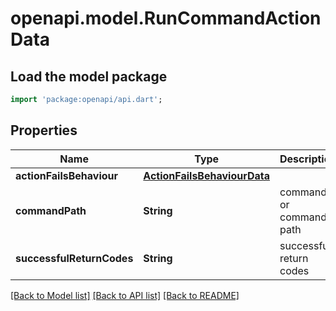 # openapi.model.RunCommandActionData

## Load the model package
```dart
import 'package:openapi/api.dart';
```

## Properties
Name | Type | Description | Notes
------------ | ------------- | ------------- | -------------
**actionFailsBehaviour** | [**ActionFailsBehaviourData**](ActionFailsBehaviourData.md) |  | [optional] 
**commandPath** | **String** | command or command path | [optional] 
**successfulReturnCodes** | **String** | successful return codes | [optional] 

[[Back to Model list]](../README.md#documentation-for-models) [[Back to API list]](../README.md#documentation-for-api-endpoints) [[Back to README]](../README.md)


